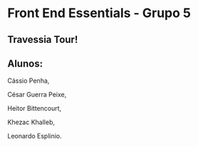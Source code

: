 # Front End Essentials - Grupo 5
## Travessia Tour!
## Alunos:

Cássio Penha,

César Guerra Peixe, 

Heitor Bittencourt,

Khezac Khalleb,

Leonardo Esplinio.
